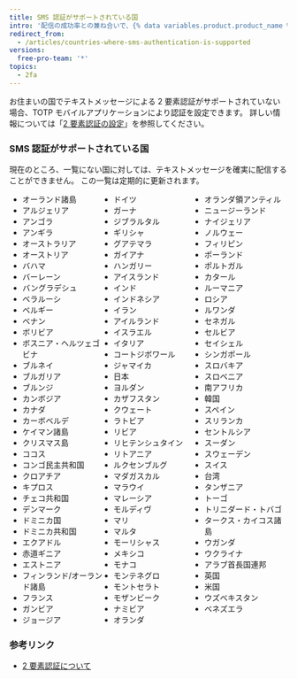 ```yaml
---
title: SMS 認証がサポートされている国
intro: '配信の成功率との兼ね合いで、{% data variables.product.product_name %} は SMS による 2 要素認証を特定の国においてのみサポートしています。'
redirect_from:
  - /articles/countries-where-sms-authentication-is-supported
versions:
  free-pro-team: '*'
topics:
  - 2fa
---
```


お住まいの国でテキストメッセージによる 2 要素認証がサポートされていない場合、TOTP モバイルアプリケーションにより認証を設定できます。 詳しい情報については「[2 要素認証の設定](/articles/configuring-two-factor-authentication)」を参照してください。

### SMS 認証がサポートされている国

現在のところ、一覧にない国に対しては、テキストメッセージを確実に配信することができません。 この一覧は定期的に更新されます。

<ul style="-webkit-column-count: 3; -moz-column-count: 3; column-count: 3;">
<li>オーランド諸島</li>
<li>アルジェリア</li>
<li>アンゴラ</li>
<li>アンギラ</li>
<li>オーストラリア</li>
<li>オーストリア</li>
<li>バハマ</li>
<li>バーレーン</li>
<li>バングラデシュ</li>
<li>ベラルーシ</li>
<li>ベルギー</li>
<li>ベナン</li>
<li>ボリビア</li>
<li>ボスニア・ヘルツェゴビナ</li>
<li>ブルネイ</li>
<li>ブルガリア</li>
<li>ブルンジ</li>
<li>カンボジア</li>
<li>カナダ</li>
<li>カーボベルデ</li>
<li>ケイマン諸島</li>
<li>クリスマス島</li>
<li>ココス</li>
<li>コンゴ民主共和国</li>
<li>クロアチア</li>
<li>キプロス</li>
<li>チェコ共和国</li>
<li>デンマーク</li>
<li>ドミニカ国</li>
<li>ドミニカ共和国</li>
<li>エクアドル</li>
<li>赤道ギニア</li>
<li>エストニア</li>
<li>フィンランド/オーランド諸島</li>
<li>フランス</li>
<li>ガンビア</li>
<li>ジョージア</li>
<li>ドイツ</li>
<li>ガーナ</li>
<li>ジブラルタル</li>
<li>ギリシャ</li>
<li>グアテマラ</li>
<li>ガイアナ</li>
<li>ハンガリー</li>
<li>アイスランド</li>
<li>インド</li>
<li>インドネシア</li>
<li>イラン</li>
<li>アイルランド</li>
<li>イスラエル</li>
<li>イタリア</li>
<li>コートジボワール</li>
<li>ジャマイカ</li>
<li>日本</li>
<li>ヨルダン</li>
<li>カザフスタン</li>
<li>クウェート</li>
<li>ラトビア</li>
<li>リビア</li>
<li>リヒテンシュタイン</li>
<li>リトアニア</li>
<li>ルクセンブルグ</li>
<li>マダガスカル</li>
<li>マラウイ</li>
<li>マレーシア</li>
<li>モルディヴ</li>
<li>マリ</li>
<li>マルタ</li>
<li>モーリシャス</li>
<li>メキシコ</li>
<li>モナコ</li>
<li>モンテネグロ</li>
<li>モントセラト</li>
<li>モザンビーク</li>
<li>ナミビア</li>
<li>オランダ</li>
<li>オランダ領アンティル</li>
<li>ニュージーランド</li>
<li>ナイジェリア</li>
<li>ノルウェー</li>
<li>フィリピン</li>
<li>ポーランド</li>
<li>ポルトガル</li>
<li>カタール</li>
<li>ルーマニア</li>
<li>ロシア</li>
<li>ルワンダ</li>
<li>セネガル</li>
<li>セルビア</li>
<li>セイシェル</li>
<li>シンガポール</li>
<li>スロバキア</li>
<li>スロベニア</li>
<li>南アフリカ</li>
<li>韓国</li>
<li>スペイン</li>
<li>スリランカ</li>
<li>セントルシア</li>
<li>スーダン</li>
<li>スウェーデン</li>
<li>スイス</li>
<li>台湾</li>
<li>タンザニア</li>
<li>トーゴ</li>
<li>トリニダード・トバゴ</li>
<li>タークス・カイコス諸島</li>
<li>ウガンダ</li>
<li>ウクライナ</li>
<li>アラブ首長国連邦</li>
<li>英国</li>
<li>米国</li>
<li>ウズベキスタン</li>
<li>ベネズエラ</li>
</ul>

### 参考リンク

- [2 要素認証について](/articles/about-two-factor-authentication)
